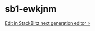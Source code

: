 # sb1-ewkjnm

[Edit in StackBlitz next generation editor ⚡️](https://stackblitz.com/~/github.com/muhammdarsalan/sb1-ewkjnm)